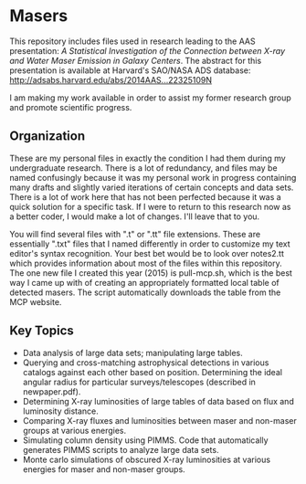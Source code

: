 # Masers
This repository includes files used in research leading to the AAS presentation: _A Statistical Investigation of the Connection between X-ray and Water Maser Emission in Galaxy Centers_. The abstract for this presentation is available at Harvard's SAO/NASA ADS database: http://adsabs.harvard.edu/abs/2014AAS...22325109N

I am making my work available in order to assist my former research group and promote scientific progress.

## Organization
These are my personal files in exactly the condition I had them during my undergraduate research. There is a lot of redundancy, and files may be named confusingly because it was my personal work in progress containing many drafts and slightly varied iterations of certain concepts and data sets. There is a lot of work here that has not been perfected because it was a quick solution for a specific task. If I were to return to this research now as a better coder, I would make a lot of changes. I'll leave that to you.

You will find several files with ".t" or ".tt" file extensions. These are essentially ".txt" files that I named differently in order to customize my text editor's syntax recognition. Your best bet would be to look over notes2.tt which provides information about most of the files within this repository. The one new file I created this year (2015) is pull-mcp.sh, which is the best way I came up with of creating an appropriately formatted local table of detected masers. The script automatically downloads the table from the MCP website.

## Key Topics
* Data analysis of large data sets; manipulating large tables.
* Querying and cross-matching astrophysical detections in various catalogs against each other based on position. Determining the ideal angular radius for particular surveys/telescopes (described in newpaper.pdf).
* Determining X-ray luminosities of large tables of data based on flux and luminosity distance.
* Comparing X-ray fluxes and luminosities between maser and non-maser groups at various energies.
* Simulating column density using PIMMS. Code that automatically generates PIMMS scripts to analyze large data sets.
* Monte carlo simulations of obscured X-ray luminosities at various energies for maser and non-maser groups.
